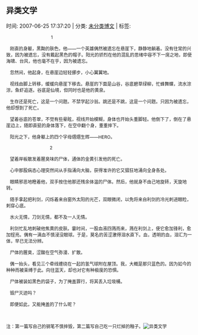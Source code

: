
<h2>异类文学</h2>

<span class="time SG_txtc">时间: 2007-06-25 17:37:20 | 分类: [未分类博文](./BlogClass_未分类博文.md) | 标签: </span>
<!--
<table>
    <tbody>
        <tr>
            <td>时间: 2007-06-25 17:37:20</td>
            <td>分类: [未分类博文](./BlogClass_未分类博文.md) </td>
            <td> 标签:  </td>
        </tr>
    </tbody>
</table>
-->
<div class="articalContent" id="sina_keyword_ad_area2">
<div><font style="FONT-SIZE: 12px"> <wbr/> <wbr/> <wbr/> <wbr/> <wbr/> <wbr/> <wbr/> <wbr/> <wbr/> <wbr/> <wbr/> <wbr/> <wbr/> <wbr/> <wbr/> <wbr/> <wbr/> <wbr/> <wbr/> <wbr/> <wbr/> <wbr/> <wbr/> <wbr/> <wbr/> <wbr/> <wbr/> <wbr/> <wbr/> <wbr/> <wbr/> <wbr/> <wbr/> <wbr/> <wbr/> <wbr/>1</font>
<p><font style="FONT-SIZE: 12px"> <wbr/> <wbr/> <wbr/>
刚直的身躯，黑黝的肤色，他——一个英雄偶然被遗忘在悬崖下，静静地躺着。没有往常的兴致，因为被遗忘，没有戴起黑色的帽子。阳光的骄烈在他的混乱的思绪中容不下一席之地，即使海啸、台风，他也毫不在乎，因为被遗忘。</font></p>
<p><font style="FONT-SIZE: 12px"> <wbr/> <wbr/> <wbr/>
忽然间，他起身，在悬崖边轻轻挪步，小心翼翼地。</font></p>
<p><font style="FONT-SIZE: 12px"> <wbr/> <wbr/> <wbr/>
视线由脚上转移，缓缓向悬崖下移去。悬崖的下面是山谷，谷底碧草绿柳，忙蜂舞蝶，流水淙淙，鱼虾追逐。谷底是仙境，但同时也是他的黄泉。</font></p>
<p><font style="FONT-SIZE: 12px"> <wbr/> <wbr/> <wbr/>
生存还是死亡，这是一个问题。不禁学起沙翁。跳还是不跳，这是一个问题。只因为被遗忘，他却想到了死亡。</font></p>
<p><font style="FONT-SIZE: 12px"> <wbr/> <wbr/> <wbr/>
望着谷底的苍翠，不觉有些晕眩，视线开始模糊，身体也开始头重脚轻。他倒下了，倒在了悬崖边上，随即直挺的身体落下，在空中翻个身，重重摔下。</font></p>
<p><font style="FONT-SIZE: 12px"> <wbr/> <wbr/> <wbr/>
阳光之下，他身躯上的四个字母熠熠生辉——HERO。</font></p>
<p><font style="FONT-SIZE: 12px"> <wbr/> <wbr/> <wbr/> <wbr/> <wbr/> <wbr/> <wbr/> <wbr/> <wbr/> <wbr/> <wbr/> <wbr/> <wbr/> <wbr/> <wbr/> <wbr/> <wbr/> <wbr/> <wbr/> <wbr/> <wbr/> <wbr/> <wbr/> <wbr/> <wbr/> <wbr/> <wbr/> <wbr/> <wbr/> <wbr/> <wbr/>
 <wbr/> <wbr/> <wbr/> <wbr/>
2</font></p>
<p><font style="FONT-SIZE: 12px"> <wbr/> <wbr/> <wbr/>
望着岸板散发着腥臭味的尸体，通体的金黄引发他的死亡。</font></p>
<p><font style="FONT-SIZE: 12px"> <wbr/> <wbr/> <wbr/>
心中那股病态心理突然间从手指涌向大脑，获得准许的它又猖狂地涌向全身各处。</font></p>
<p><font style="FONT-SIZE: 12px"> <wbr/> <wbr/> <wbr/>
眼睛邪恶地瞪着他，双手按住他那还残余体温的尸体。然后，他就身不由己地旋转，天旋地转。</font></p>
<p><font style="FONT-SIZE: 12px"> <wbr/> <wbr/> <wbr/>
随手拿起把利剑，闪烁着来自窗外太阳的光芒，双眼微闭，以免将来自利剑的冷光刺进眼睑，刺穿心底。</font></p>
<p><font style="FONT-SIZE: 12px"> <wbr/> <wbr/> <wbr/>
水火无情，刀剑无情，都不及一人无情。</font></p>
<p><font style="FONT-SIZE: 12px"> <wbr/> <wbr/> <wbr/>
利剑忙乱地刺破他焦黄的皮肤。霎时间，一股血液四溅而来，溅在利剑上，使它愈加锋利，愈加锃亮。偶有一滴血不慎浸没眼球。于是，莫名的苦涩激得泪水直下。血，透明的血，泪汇为一体，早已无法分辨。</font></p>
<p><font style="FONT-SIZE: 12px"> <wbr/> <wbr/> <wbr/>
尸体的腥臭，涩酸在空气弥漫、扩散。</font></p>
<p><font style="FONT-SIZE: 12px"> <wbr/> <wbr/> <wbr/>
偶一抬头，看见三个牵线缠绕在一起的氢气球附在屋顶。我，大概是那只蓝色的。因为如今的种种而被束缚于此。向往蓝天，却也对它有种极度的恐惧。</font></p>
<p><font style="FONT-SIZE: 12px"> <wbr/> <wbr/> <wbr/>
尸体被装如黑色的袋子，为了掩盖罪行，将其丢入垃圾桶。</font></p>
<p><font style="FONT-SIZE: 12px"> <wbr/> <wbr/> <wbr/>
毁尸灭迹吗？</font></p>
<p><font style="FONT-SIZE: 12px"> <wbr/> <wbr/> <wbr/>
即便如此，又能掩盖的了什么呢？</font></p>
<p><font style="FONT-SIZE: 12px"> <wbr/></font></p>
<p><font style="FONT-SIZE: 12px">注：第一篇写自己的钢笔不慎摔毁，第二篇写自己吃一只烂掉的釉子。<img alt="异类文学" real_src="http://blog.sina.com.cn/images/face/003.gif" src="//simg.sinajs.cn/blog7style/images/common/sg_trans.gif" title="异类文学"/></font></p>
</div>
</div>
